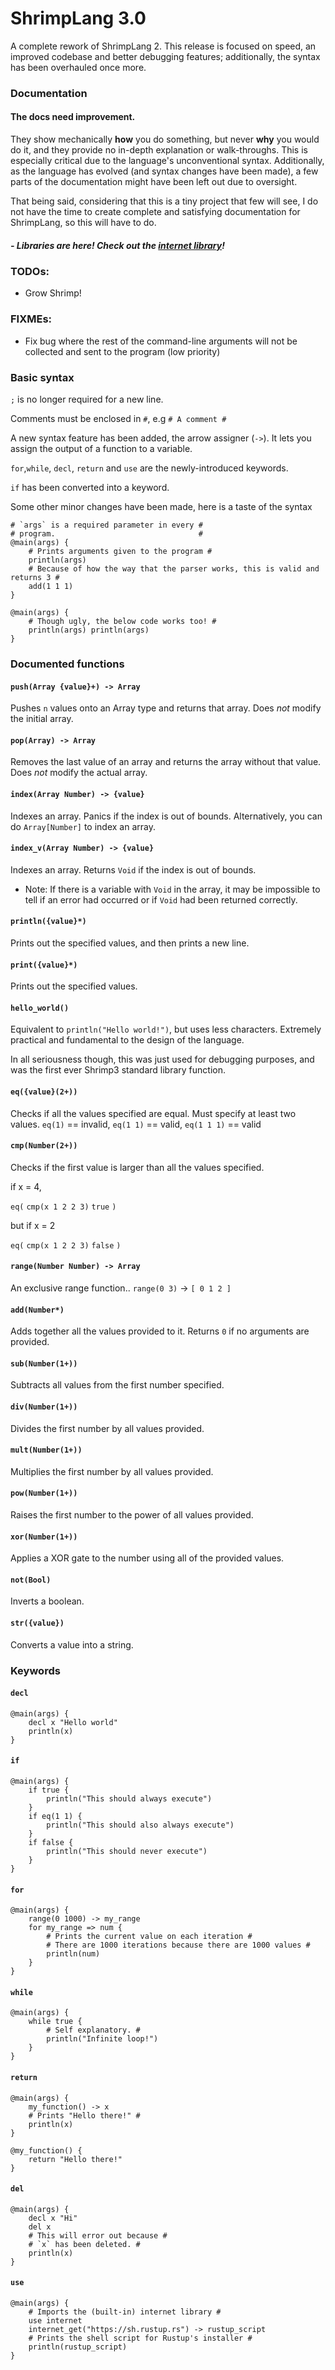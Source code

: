 # ShrimpLang 3.0

A complete rework of ShrimpLang 2. This release is focused on speed, an improved codebase and better debugging features; additionally, the syntax has been overhauled once more.

### Documentation

#### The docs need improvement.

They show mechanically **how** you do something, but never **why** you would do it, and they provide no in-depth explanation or walk-throughs. This is especially critical due to the language's unconventional syntax.
Additionally, as the language has evolved (and syntax changes have been made), a few parts of the documentation might have been left out due to oversight.

That being said, considering that this is a tiny project that few will see, I do not have the time to create complete and satisfying documentation for ShrimpLang, so this will have to do.

##### - Libraries are here! Check out the [internet library](internet.md)!

### TODOs:
- Grow Shrimp!
### FIXMEs:
- Fix bug where the rest of the command-line arguments will not be collected and sent to the program (low priority)

### Basic syntax

`;` is no longer required for a new line.

Comments must be enclosed in `#`, e.g `# A comment #`

A new syntax feature has been added, the arrow assigner (`->`).
It lets you assign the output of a function to a variable.

`for`,`while`, `decl`, `return` and `use` are the newly-introduced keywords.

`if` has been converted into a keyword.

Some other minor changes have been made, here is a taste of the syntax

```
# `args` is a required parameter in every #
# program.                                #
@main(args) {
	# Prints arguments given to the program #
	println(args)
	# Because of how the way that the parser works, this is valid and returns 3 #
	add(1 1 1)
}
```

```
@main(args) {
	# Though ugly, the below code works too! #
	println(args) println(args)
}
```

### Documented functions

#### `push(Array {value}+) -> Array`
Pushes `n` values onto an Array type and returns that array. Does *not* modify the initial array.

#### `pop(Array) -> Array`
Removes the last value of an array and returns the array without that value.
Does *not* modify the actual array.

#### `index(Array Number) -> {value}`
Indexes an array. Panics if the index is out of bounds. Alternatively, you can do `Array[Number]` to index an array.

#### `index_v(Array Number) -> {value}`
Indexes an array. Returns `Void` if the index is out of bounds.
- Note: If there is a variable with `Void` in the array, it may be impossible to tell
if an error had occurred or if `Void` had been returned correctly.

#### `println({value}*)`
Prints out the specified values, and then prints a new line.

#### `print({value}*)`
Prints out the specified values.

#### `hello_world()`
Equivalent to `println("Hello world!")`, but uses less characters. Extremely practical and fundamental to the design of the language.

In all seriousness though, this was just used for debugging purposes, and was the first ever Shrimp3 standard library function.

#### `eq({value}(2+))`
Checks if all the values specified are equal. Must specify at least two values.
`eq(1)` == invalid,
`eq(1 1)` == valid,
`eq(1 1 1)` == valid

#### `cmp(Number(2+))`
Checks if the first value is larger than all the values specified.

if x = 4,

`eq(` `cmp(x 1 2 2 3)` `true` `)`

but if x = 2

`eq(` `cmp(x 1 2 2 3)` `false` `)`

#### `range(Number Number) -> Array`
An exclusive range function..
`range(0 3)` -> `[ 0 1 2 ]`

#### `add(Number*)`
Adds together all the values provided to it. Returns `0` if no arguments are provided.

#### `sub(Number(1+))`
Subtracts all values from the first number specified.

#### `div(Number(1+))`
Divides the first number by all values provided.

#### `mult(Number(1+))`
Multiplies the first number by all values provided.

#### `pow(Number(1+))`
Raises the first number to the power of all values provided.

#### `xor(Number(1+))`
Applies a XOR gate to the number using all of the provided values.

#### `not(Bool)`
Inverts a boolean.

#### `str({value})`
Converts a value into a string.



### Keywords

#### `decl`
```
@main(args) {
	decl x "Hello world"
	println(x)
}
```

#### `if`
```
@main(args) {
	if true {
		println("This should always execute")
	}
	if eq(1 1) {
		println("This should also always execute")
	}
	if false {
		println("This should never execute")
	}
}
```

#### `for`
```
@main(args) {
	range(0 1000) -> my_range
	for my_range => num {
		# Prints the current value on each iteration #
		# There are 1000 iterations because there are 1000 values #
		println(num)
	}
}
```

#### `while`
```
@main(args) {
	while true {
		# Self explanatory. #
		println("Infinite loop!")
	}
}
```

#### `return`
```
@main(args) {
	my_function() -> x
	# Prints "Hello there!" #
	println(x)
}

@my_function() {
	return "Hello there!"
}
```

#### `del`
```
@main(args) {
	decl x "Hi"
	del x
	# This will error out because #
	# `x` has been deleted. #
	println(x)
}
```

#### `use`
```
@main(args) {
	# Imports the (built-in) internet library #
	use internet
	internet_get("https://sh.rustup.rs") -> rustup_script
	# Prints the shell script for Rustup's installer #
	println(rustup_script)
}
```

